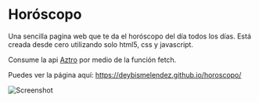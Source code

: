 # Horóscopo

Una sencilla pagina web que te da el horóscopo del día todos los días. Está creada desde cero utilizando solo html5, css y javascript.

Consume la api [Aztro](https://aztro.readthedocs.io/en/latest/) por medio de la función fetch.

Puedes ver la página aquí: https://deybismelendez.github.io/horoscopo/

![Screenshot](https://i.postimg.cc/cCzzMCwc/Captura-de-pantalla-2023-03-10-07-35-36.png)